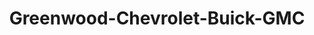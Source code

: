 ---
title: "Greenwood-Chevrolet-Buick-GMC"
url: /hollister/greenwood-chevrolet-buick-gmc/
shop: car
---